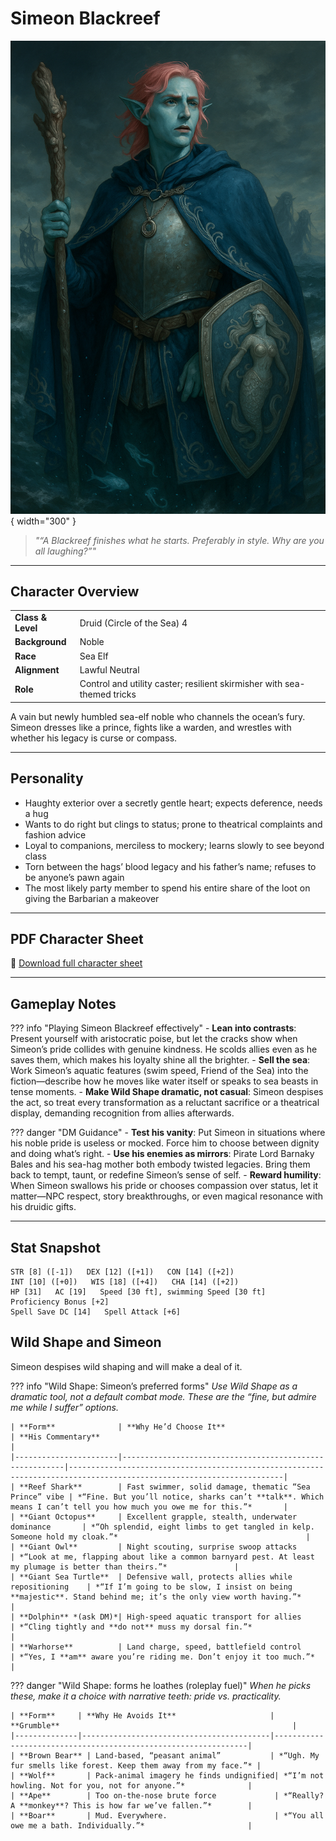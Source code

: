 # Simeon Blackreef

![Simeon Blackreef](assets/simeon-blackreef.png){ width="300" }

> *"“A Blackreef finishes what he starts. Preferably in style. Why are you all laughing?”"*

---

## Character Overview

|                   |                                      |
| ----------------- | ------------------------------------ |
| **Class & Level** | Druid (Circle of the Sea) 4           |
| **Background**    | Noble                         |
| **Race**          | Sea Elf                               |
| **Alignment**     | Lawful Neutral                          |
| **Role**          | Control and utility caster; resilient skirmisher with sea-themed tricks                 |

A vain but newly humbled sea-elf noble who channels the ocean’s fury. Simeon dresses like a prince, fights like a warden, and wrestles with whether his legacy is curse or compass.

---

## Personality

* Haughty exterior over a secretly gentle heart; expects deference, needs a hug
* Wants to do right but clings to status; prone to theatrical complaints and fashion advice
* Loyal to companions, merciless to mockery; learns slowly to see beyond class
* Torn between the hags’ blood legacy and his father’s name; refuses to be anyone’s pawn again
* The most likely party member to spend his entire share of the loot on giving the Barbarian a makeover

---

## PDF Character Sheet

📄 [Download full character sheet](assets/simeon-blackreef.pdf)

---

## Gameplay Notes

??? info "Playing Simeon Blackreef effectively"
    - **Lean into contrasts**: Present yourself with aristocratic poise, but let the cracks show when Simeon’s pride collides with genuine kindness. He scolds allies even as he saves them, which makes his loyalty shine all the brighter.
    - **Sell the sea**: Work Simeon’s aquatic features (swim speed, Friend of the Sea) into the fiction—describe how he moves like water itself or speaks to sea beasts in tense moments.
    - **Make Wild Shape dramatic, not casual**: Simeon despises the act, so treat every transformation as a reluctant sacrifice or a theatrical display, demanding recognition from allies afterwards.

??? danger "DM Guidance"
    - **Test his vanity**: Put Simeon in situations where his noble pride is useless or mocked. Force him to choose between dignity and doing what’s right.
    - **Use his enemies as mirrors**: Pirate Lord Barnaky Bales and his sea-hag mother both embody twisted legacies. Bring them back to tempt, taunt, or redefine Simeon’s sense of self.
    - **Reward humility**: When Simeon swallows his pride or chooses compassion over status, let it matter—NPC respect, story breakthroughs, or even magical resonance with his druidic gifts.

---

## Stat Snapshot

```text
STR [8] ([-1])   DEX [12] ([+1])   CON [14] ([+2])
INT [10] ([+0])   WIS [18] ([+4])   CHA [14] ([+2])
HP [31]   AC [19]   Speed [30 ft], swimming Speed [30 ft]
Proficiency Bonus [+2]
Spell Save DC [14]   Spell Attack [+6]
```

## Wild Shape and Simeon

Simeon despises wild shaping and will make a deal of it.

??? info "Wild Shape: Simeon’s preferred forms"
    *Use Wild Shape as a dramatic tool, not a default combat mode. These are the “fine, but admire me while I suffer” options.*

    | **Form**              | **Why He’d Choose It**                                 | **His Commentary**                                                                                                   |
    |-----------------------|---------------------------------------------------------|----------------------------------------------------------------------------------------------------------------------|
    | **Reef Shark**        | Fast swimmer, solid damage, thematic “Sea Prince” vibe | *“Fine. But you’ll notice, sharks can’t **talk**. Which means I can’t tell you how much you owe me for this.”*       |
    | **Giant Octopus**     | Excellent grapple, stealth, underwater dominance       | *“Oh splendid, eight limbs to get tangled in kelp. Someone hold my cloak.”*                                          |
    | **Giant Owl**         | Night scouting, surprise swoop attacks                 | *“Look at me, flapping about like a common barnyard pest. At least my plumage is better than theirs.”*               |
    | **Giant Sea Turtle**  | Defensive wall, protects allies while repositioning    | *“If I’m going to be slow, I insist on being **majestic**. Stand behind me; it’s the only view worth having.”*       |
    | **Dolphin** *(ask DM)*| High-speed aquatic transport for allies                | *“Cling tightly and **do not** muss my dorsal fin.”*                                                                 |
    | **Warhorse**          | Land charge, speed, battlefield control                | *“Yes, I **am** aware you’re riding me. Don’t enjoy it too much.”*                                                   |

??? danger "Wild Shape: forms he loathes (roleplay fuel)"
    *When he picks these, make it a choice with narrative teeth: pride vs. practicality.*

    | **Form**     | **Why He Avoids It**                     | **Grumble**                                                    |
    |--------------|------------------------------------------|----------------------------------------------------------------|
    | **Brown Bear** | Land-based, “peasant animal”           | *“Ugh. My fur smells like forest. Keep them away from my face.”* |
    | **Wolf**       | Pack-animal imagery he finds undignified| *“I’m not howling. Not for you, not for anyone.”*              |
    | **Ape**        | Too on-the-nose brute force             | *“Really? A **monkey**? This is how far we’ve fallen.”*        |
    | **Boar**       | Mud. Everywhere.                        | *“You all owe me a bath. Individually.”*                       |
